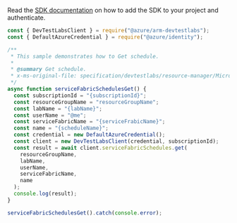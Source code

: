 Read the [SDK documentation](https://github.com/Azure/azure-sdk-for-js/blob/%40azure%2Farm-devtestlabs_4.0.1/sdk/devtestlabs/arm-devtestlabs/README.md) on how to add the SDK to your project and authenticate.

```javascript
const { DevTestLabsClient } = require("@azure/arm-devtestlabs");
const { DefaultAzureCredential } = require("@azure/identity");

/**
 * This sample demonstrates how to Get schedule.
 *
 * @summary Get schedule.
 * x-ms-original-file: specification/devtestlabs/resource-manager/Microsoft.DevTestLab/stable/2018-09-15/examples/ServiceFabricSchedules_Get.json
 */
async function serviceFabricSchedulesGet() {
  const subscriptionId = "{subscriptionId}";
  const resourceGroupName = "resourceGroupName";
  const labName = "{labName}";
  const userName = "@me";
  const serviceFabricName = "{serviceFrabicName}";
  const name = "{scheduleName}";
  const credential = new DefaultAzureCredential();
  const client = new DevTestLabsClient(credential, subscriptionId);
  const result = await client.serviceFabricSchedules.get(
    resourceGroupName,
    labName,
    userName,
    serviceFabricName,
    name
  );
  console.log(result);
}

serviceFabricSchedulesGet().catch(console.error);
```
